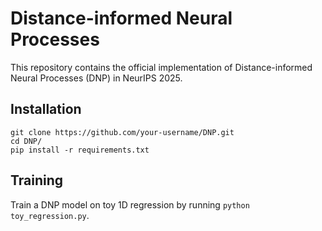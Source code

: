 # Distance-informed Neural Processes

This repository contains the official implementation of Distance-informed Neural Processes (DNP) in NeurIPS 2025. 

## Installation

```
git clone https://github.com/your-username/DNP.git
cd DNP/
pip install -r requirements.txt
```
## Training

Train a DNP model on toy 1D regression by running `python toy_regression.py`.

